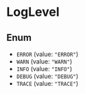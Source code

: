 # LogLevel

## Enum

* `ERROR` (value: `"ERROR"`)
* `WARN` (value: `"WARN"`)
* `INFO` (value: `"INFO"`)
* `DEBUG` (value: `"DEBUG"`)
* `TRACE` (value: `"TRACE"`)
